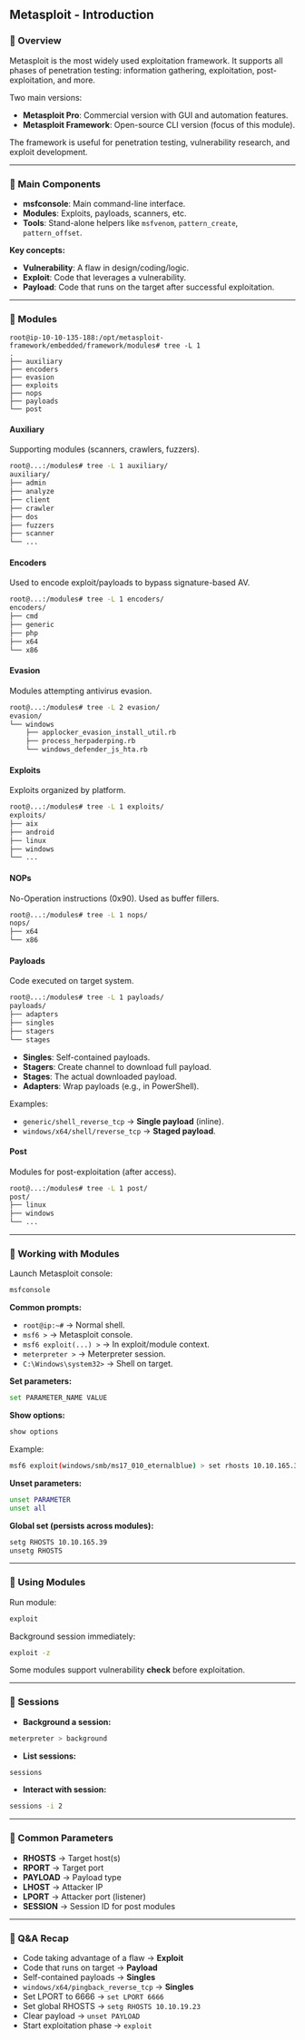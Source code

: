 ## Metasploit - Introduction

### 🔹 Overview
Metasploit is the most widely used exploitation framework. It supports all phases of penetration testing: information gathering, exploitation, post-exploitation, and more.

Two main versions:
- **Metasploit Pro**: Commercial version with GUI and automation features.  
- **Metasploit Framework**: Open-source CLI version (focus of this module).

The framework is useful for penetration testing, vulnerability research, and exploit development.

---

### 🔹 Main Components
- **msfconsole**: Main command-line interface.  
- **Modules**: Exploits, payloads, scanners, etc.  
- **Tools**: Stand-alone helpers like `msfvenom`, `pattern_create`, `pattern_offset`.  

**Key concepts:**
- **Vulnerability**: A flaw in design/coding/logic.  
- **Exploit**: Code that leverages a vulnerability.  
- **Payload**: Code that runs on the target after successful exploitation.  

---

### 🔹 Modules

```
root@ip-10-10-135-188:/opt/metasploit-framework/embedded/framework/modules# tree -L 1
.
├── auxiliary
├── encoders
├── evasion
├── exploits
├── nops
├── payloads
└── post
```

#### Auxiliary
Supporting modules (scanners, crawlers, fuzzers).  

```bash
root@...:/modules# tree -L 1 auxiliary/
auxiliary/
├── admin
├── analyze
├── client
├── crawler
├── dos
├── fuzzers
├── scanner
└── ...
````

#### Encoders

Used to encode exploit/payloads to bypass signature-based AV.

```bash
root@...:/modules# tree -L 1 encoders/
encoders/
├── cmd
├── generic
├── php
├── x64
└── x86
```

#### Evasion

Modules attempting antivirus evasion.

```bash
root@...:/modules# tree -L 2 evasion/
evasion/
└── windows
    ├── applocker_evasion_install_util.rb
    ├── process_herpaderping.rb
    └── windows_defender_js_hta.rb
```

#### Exploits

Exploits organized by platform.

```bash
root@...:/modules# tree -L 1 exploits/
exploits/
├── aix
├── android
├── linux
├── windows
└── ...
```

#### NOPs

No-Operation instructions (0x90). Used as buffer fillers.

```bash
root@...:/modules# tree -L 1 nops/
nops/
├── x64
└── x86
```

#### Payloads

Code executed on target system.

```bash
root@...:/modules# tree -L 1 payloads/
payloads/
├── adapters
├── singles
├── stagers
└── stages
```

* **Singles**: Self-contained payloads.
* **Stagers**: Create channel to download full payload.
* **Stages**: The actual downloaded payload.
* **Adapters**: Wrap payloads (e.g., in PowerShell).

Examples:

* `generic/shell_reverse_tcp` → **Single payload** (inline).
* `windows/x64/shell/reverse_tcp` → **Staged payload**.

#### Post

Modules for post-exploitation (after access).

```bash
root@...:/modules# tree -L 1 post/
post/
├── linux
├── windows
└── ...
```

---

### 🔹 Working with Modules

Launch Metasploit console:

```bash
msfconsole
```

**Common prompts:**

* `root@ip:~#` → Normal shell.
* `msf6 >` → Metasploit console.
* `msf6 exploit(...) >` → In exploit/module context.
* `meterpreter >` → Meterpreter session.
* `C:\Windows\system32>` → Shell on target.

**Set parameters:**

```bash
set PARAMETER_NAME VALUE
```

**Show options:**

```bash
show options
```

Example:

```bash
msf6 exploit(windows/smb/ms17_010_eternalblue) > set rhosts 10.10.165.39
```

**Unset parameters:**

```bash
unset PARAMETER
unset all
```

**Global set (persists across modules):**

```bash
setg RHOSTS 10.10.165.39
unsetg RHOSTS
```

---

### 🔹 Using Modules

Run module:

```bash
exploit
```

Background session immediately:

```bash
exploit -z
```

Some modules support vulnerability **check** before exploitation.

---

### 🔹 Sessions

* **Background a session:**

```bash
meterpreter > background
```

* **List sessions:**

```bash
sessions
```

* **Interact with session:**

```bash
sessions -i 2
```

---

### 🔹 Common Parameters

* **RHOSTS** → Target host(s)
* **RPORT** → Target port
* **PAYLOAD** → Payload type
* **LHOST** → Attacker IP
* **LPORT** → Attacker port (listener)
* **SESSION** → Session ID for post modules

---

### 🔹 Q\&A Recap

* Code taking advantage of a flaw → **Exploit**
* Code that runs on target → **Payload**
* Self-contained payloads → **Singles**
* `windows/x64/pingback_reverse_tcp` → **Singles**
* Set LPORT to 6666 → `set LPORT 6666`
* Set global RHOSTS → `setg RHOSTS 10.10.19.23`
* Clear payload → `unset PAYLOAD`
* Start exploitation phase → `exploit`
